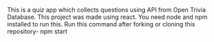 This is a quiz app which collects questions using API from Open Trivia Database.
This project was made using react.
You need node and npm installed to run this. 
Run this command after forking or cloning this repository-
npm start
